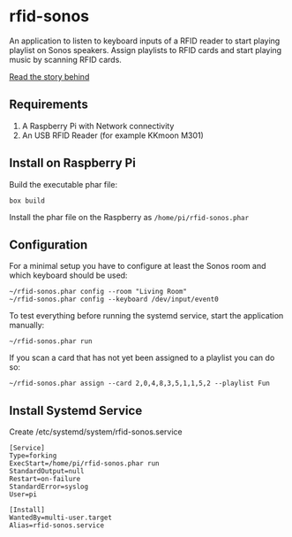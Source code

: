 # rfid-sonos

An application to listen to keyboard inputs of a RFID reader to start
playing playlist on Sonos speakers. Assign playlists to RFID cards and
start playing music by scanning RFID cards.

[Read the story behind](http://0xc2a0.com/001/avoiding-screen-devices.html)

## Requirements

1. A Raspberry Pi with Network connectivity
1. An USB RFID Reader (for example KKmoon M301) 

## Install on Raspberry Pi 

Build the executable phar file:
```
box build
```

Install the phar file on the Raspberry as `/home/pi/rfid-sonos.phar` 

## Configuration

For a minimal setup you have to configure at least the Sonos room and
which keyboard should be used:

```
~/rfid-sonos.phar config --room "Living Room"
~/rfid-sonos.phar config --keyboard /dev/input/event0
```

To test everything before running the systemd service, start the
application manually:

```
~/rfid-sonos.phar run 
``` 

If you scan a card that has not yet been assigned to a playlist 
you can do so:

```
~/rfid-sonos.phar assign --card 2,0,4,8,3,5,1,1,5,2 --playlist Fun
```

## Install Systemd Service

Create /etc/systemd/system/rfid-sonos.service
```
[Service]
Type=forking
ExecStart=/home/pi/rfid-sonos.phar run
StandardOutput=null
Restart=on-failure
StandardError=syslog
User=pi

[Install]
WantedBy=multi-user.target
Alias=rfid-sonos.service
```

